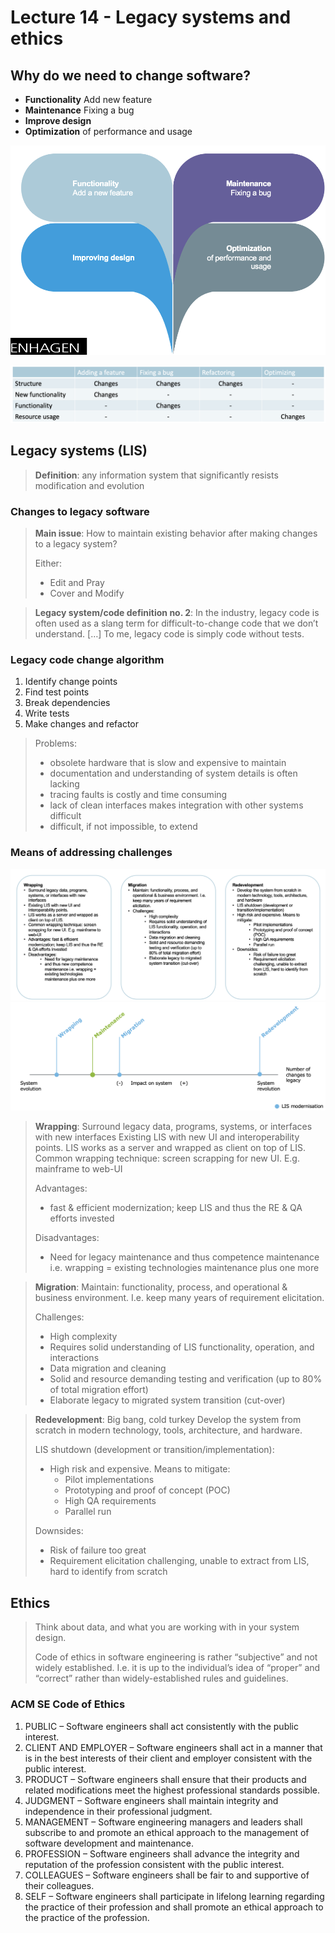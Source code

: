 # Lecture 14 - Legacy systems and ethics 
## Why do we need to change software?
* **Functionality** Add new feature
* **Maintenance** Fixing a bug
* **Improve design**
* **Optimization** of performance and usage

![alt text](images/changes.png)

![alt text](images/changes2.png)

## Legacy systems (LIS)
> **Definition**: any information system that significantly resists modification and evolution

### Changes to legacy software
> **Main issue**:
> How to maintain existing behavior after making changes to a legacy system?
>
> Either:
> * Edit and Pray
>* Cover and Modify

>**Legacy system/code definition no. 2**:
> In the industry, legacy code is often used as a slang term for difficult-to-change code that we don’t understand. […] To me, legacy code is simply code without tests.

### Legacy code change algorithm
1. Identify change points
2. Find test points
3. Break dependencies
4. Write tests
5. Make changes and refactor

> Problems:
>* obsolete hardware that is slow and expensive to maintain
>* documentation and understanding of system details is often lacking
>* tracing faults is costly and time consuming
>* lack of clean interfaces makes integration with other systems difficult
>* difficult, if not impossible, to extend

### Means of addressing challenges
![alt text](images/challenges.png)
![alt text](images/evolution.png)

> **Wrapping**: 
> Surround legacy data, programs, systems, or interfaces with new interfaces
> Existing LIS with new UI and interoperability points.
> LIS works as a server and wrapped as client on top of LIS.
> Common wrapping technique: screen scrapping for new UI. E.g. mainframe to web-UI
>
> Advantages:
> * fast & efficient modernization; keep LIS and thus the RE & QA efforts invested
>
> Disadvantages:
> * Need for legacy maintenance and thus competence maintenance i.e. wrapping = existing technologies maintenance plus one more


> **Migration**:
> Maintain: functionality, process, and operational & business environment. I.e. keep many years of requirement elicitation.
>
> Challenges:
> * High complexity
> * Requires solid understanding of LIS functionality, operation, and interactions
> * Data migration and cleaning
> * Solid and resource demanding testing and verification (up to 80% of total migration effort)
> * Elaborate legacy to migrated system transition (cut-over)


> **Redevelopment**: 
> Big bang, cold turkey
> Develop the system from scratch in modern technology, tools, architecture, and hardware.
>
> LIS shutdown (development or transition/implementation): 
> * High risk and expensive. Means to mitigate:
>     * Pilot implementations
>     * Prototyping and proof of concept (POC)
>     * High QA requirements
>     * Parallel run
>
> Downsides:
>* Risk of failure too great
>* Requirement elicitation challenging, unable to extract from LIS, hard to identify from scratch

## Ethics
> Think about data, and what you are working with in your system design.
>
> Code of ethics in software engineering is rather “subjective” and not widely established. I.e. it is up to the individual’s idea of “proper” and “correct” rather than widely-established rules and guidelines. 

### ACM SE Code of Ethics
1. PUBLIC – Software engineers shall act consistently with the public interest.
2. CLIENT AND EMPLOYER – Software engineers shall act in a manner that is in the best interests of their client and
employer consistent with the public interest.
3. PRODUCT – Software engineers shall ensure that their products and related modifications meet the highest
professional standards possible.
4. JUDGMENT – Software engineers shall maintain integrity and independence in their professional judgment.
5. MANAGEMENT – Software engineering managers and leaders shall subscribe to and promote an ethical approach
to the management of software development and maintenance.
6. PROFESSION – Software engineers shall advance the integrity and reputation of the profession consistent with
the public interest.
7. COLLEAGUES – Software engineers shall be fair to and supportive of their colleagues.
8. SELF – Software engineers shall participate in lifelong learning regarding the practice of their profession and shall
promote an ethical approach to the practice of the profession.